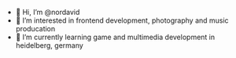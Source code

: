 - 👋 Hi, I’m @nordavid
- 👀 I’m interested in frontend development, photography and music producation
- 🌱 I’m currently learning game and multimedia development in heidelberg, germany

<!---
nordavid/nordavid is a ✨ special ✨ repository because its `README.md` (this file) appears on your GitHub profile.
You can click the Preview link to take a look at your changes.
--->

